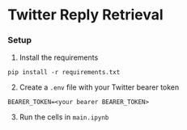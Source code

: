 # Twitter Reply Retrieval

### Setup

1. Install the requirements

```
pip install -r requirements.txt
```

2. Create a `.env` file with your Twitter bearer token

```.env
BEARER_TOKEN=<your bearer BEARER_TOKEN>
```

3. Run the cells in `main.ipynb`
